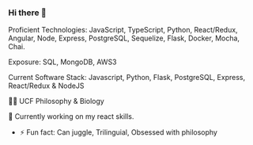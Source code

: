 ### Hi there 👋




Proficient Technologies: JavaScript, TypeScript, Python, React/Redux, Angular, Node, Express, PostgreSQL, Sequelize, Flask, Docker, Mocha, Chai.

Exposure: SQL, MongoDB, AWS3

Current Software Stack: Javascript, Python, Flask, PostgreSQL, Express, React/Redux & NodeJS

👨‍🎓 UCF Philosophy & Biology

📜 Currently working on my react skills.


- ⚡ Fun fact: Can juggle, Trilinguial, Obsessed with philosophy

